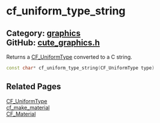 [](../header.md ':include')

# cf_uniform_type_string

Category: [graphics](/api_reference?id=graphics)  
GitHub: [cute_graphics.h](https://github.com/RandyGaul/cute_framework/blob/master/include/cute_graphics.h)  
---

Returns a [CF_UniformType](/graphics/cf_uniformtype.md) converted to a C string.

```cpp
const char* cf_uniform_type_string(CF_UniformType type)
```

## Related Pages

[CF_UniformType](/graphics/cf_uniformtype.md)  
[cf_make_material](/graphics/cf_make_material.md)  
[CF_Material](/graphics/cf_material.md)  
